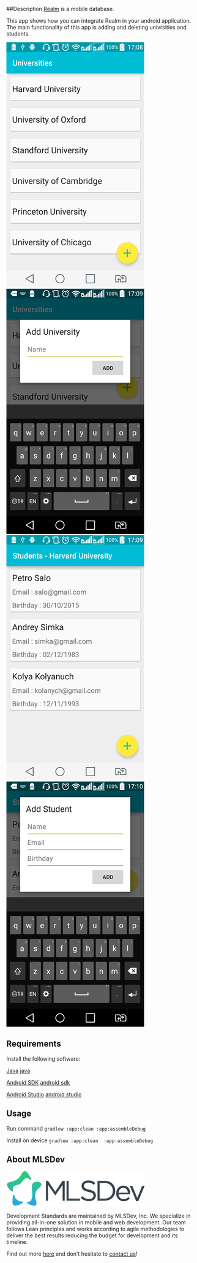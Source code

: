 ##Description
[Realm][realm] is a mobile database. 

This app shows how you can integrate Realm in your android application. 
The main functionality of this app is adding and deleting univrsities and students.

<img src="/app/src/main/assets/1.png">
<img src="/app/src/main/assets/2.png">
<img src="/app/src/main/assets/3.png">
<img src="/app/src/main/assets/4.png">

## Requirements
Install the following software:

[Java] [java]

[Android SDK] [android sdk]

[Android Studio] [android studio]

## Usage

Run command 
	`gradlew :app:clean :app:assembleDebug`

Install on device 
  `gradlew :app:clean  :app:assembleDebug`

## About MLSDev

[<img src="/app/src/main/assets/mlsdev-logo.png" alt="MLSDev.com">][mlsdev]

Development Standards are maintained by MLSDev, Inc. We specialize in providing all-in-one solution in mobile and web development. Our team follows Lean principles and works according to agile methodologies to deliver the best results reducing the budget for development and its timeline. 

Find out more [here][mlsdev] and don't hesitate to [contact us][contact]!

[mlsdev]: http://mlsdev.com
[contact]: http://mlsdev.com/contact_us
[realm]: https://realm.io/
[android studio]: https://developer.android.com/intl/ru/sdk/index.html
[java]: http://www.oracle.com/technetwork/java/javase/downloads/jre7-downloads-1880261.html
[android sdk]: https://developer.android.com/intl/ru/sdk/index.html

